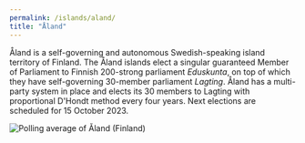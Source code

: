 ```yaml
---
permalink: /islands/aland/
title: "Åland"
---
```



Åland is a self-governing and autonomous Swedish-speaking island territory of Finland. The Åland islands elect a singular guaranteed Member of Parliament to Finnish 200-strong parliament *Eduskunta*, on top of which they have self-governing 30-member parliament *Lagting*. Åland has a multi-party system in place and elects its 30 members to Lagting with proportional D'Hondt method every four years. Next elections are scheduled for 15 October 2023.


<div><script type="text/javascript" defer src="https://datawrapper.dwcdn.net/TYtTI/embed.js?v=2" charset="utf-8"></script><noscript><img src="https://datawrapper.dwcdn.net/TYtTI/full.png" alt="Polling average of Åland (Finland)" /></noscript></div>
